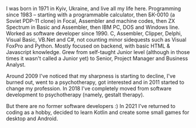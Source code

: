 I was born in 1971 in Kyiv, Ukraine, and live all my life here. Programming since 1983 – starting with a programmable calculator, then БК-0010 (a Soviet PDP-11 clone) in Focal, Assembler and machine codes, then ZX Spectrum in Basic and Assembler, then IBM PC, DOS and Windows line. Worked as software developer since 1990. C, Assembler, Clipper, Delphi, Visual Basic, VB.Net and C#, not counting minor sidequests such as Visual FoxPro and Python. Mostly focused on backend, with basic HTML & Javascript knowledge. Grew from self-taught Junior level (although in those times it wasn't called a Junior yet) to Senior, Project Manager and Business Analyst.

Around 2009 I've noticed that my sharpness is starting to decline, I've burned out, went to a psychotherapy, got interested and in 2011 started to change my profession. In 2018 I've completely moved from software development to psychotherapy (namely, gestalt therapy).

But there are no former software developers :) In 2021 I've returned to coding as a hobby, decided to learn Kotlin and create some small games for desktop and Android.

<!---
andrzej-nov/andrzej-nov is a ✨ special ✨ repository because its `README.md` (this file) appears on your GitHub profile.
You can click the Preview link to take a look at your changes.
--->
